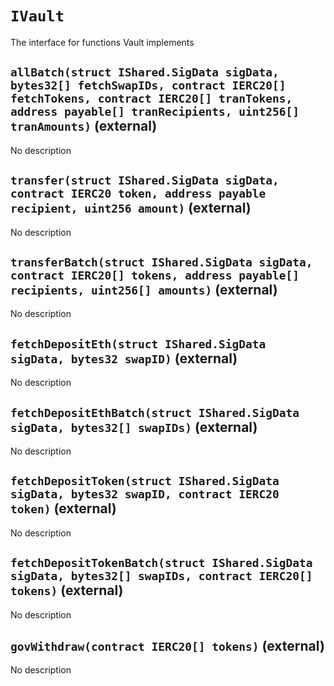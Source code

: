# `IVault`

  The interface for functions Vault implements

## `allBatch(struct IShared.SigData sigData, bytes32[] fetchSwapIDs, contract IERC20[] fetchTokens, contract IERC20[] tranTokens, address payable[] tranRecipients, uint256[] tranAmounts)` (external)

No description

## `transfer(struct IShared.SigData sigData, contract IERC20 token, address payable recipient, uint256 amount)` (external)

No description

## `transferBatch(struct IShared.SigData sigData, contract IERC20[] tokens, address payable[] recipients, uint256[] amounts)` (external)

No description

## `fetchDepositEth(struct IShared.SigData sigData, bytes32 swapID)` (external)

No description

## `fetchDepositEthBatch(struct IShared.SigData sigData, bytes32[] swapIDs)` (external)

No description

## `fetchDepositToken(struct IShared.SigData sigData, bytes32 swapID, contract IERC20 token)` (external)

No description

## `fetchDepositTokenBatch(struct IShared.SigData sigData, bytes32[] swapIDs, contract IERC20[] tokens)` (external)

No description

## `govWithdraw(contract IERC20[] tokens)` (external)

No description
